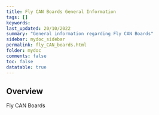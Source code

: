 ```yaml
---
title: Fly CAN Boards General Information
tags: []
keywords: 
last_updated: 20/10/2022
summary: "General information regarding Fly CAN Boards"
sidebar: mydoc_sidebar
permalink: fly_CAN_boards.html
folder: mydoc
comments: false
toc: false
datatable: true
---
```

## Overview
Fly CAN Boards